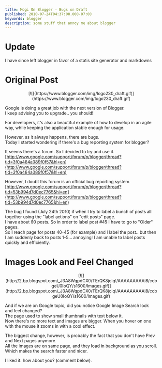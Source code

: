 ```yaml
---
title: Mogi On Blogger - Bugs on Draft
published: 2010-07-24T04:37:00.000-07:00
keywords: blogger
description: some stuff that annoy me about blogger
---
```


# Update

I have since left blogger in favor of a statis site generator and markdowns

# Original Post

<div class="separator" style="clear: both; text-align: center;">[![](https://www.blogger.com/img/logo230_draft.gif)](https://www.blogger.com/img/logo230_draft.gif)</div>

Google is doing a great job with the next version of Blogger.  
I keep advising you to upgrade.. you should!  

For developers, it's also a beautiful example of how to develop in an agile way, while keeping the application stable enough for usage.  

However, as it always happens, there are bugs.  
Today I started wondering if there's a bug reporting system for blogger?  

It seems there's a forum. So I decided to try and use it.  
[http://www.google.com/support/forum/p/blogger/thread?tid=3f0a484a089f0f57&hl=en](http://www.google.com/support/forum/p/blogger/thread?tid=3f0a484a089f0f57&hl=en)  

However, I doubt this forum is an official bug reporting system.  
[http://www.google.com/support/forum/p/blogger/thread?tid=53b994d7d0ec7765&hl=en](http://www.google.com/support/forum/p/blogger/thread?tid=53b994d7d0ec7765&hl=en)  

The bug I found (July 24th 2010) if when I try to label a bunch of posts all together using the "label actions" on "edit posts" page.  
I have about 60 posts. So in order to label post #45 I have to go to "Older" pages.  
So I reach page for posts 40-45 (for example) and I label the post.. but then I am suddenly back to posts 1-5... annoying! I am unable to label posts quickly and efficiently.  

# Images Look and Feel Changed

<div class="separator" style="clear: both; text-align: center;">[![](http://2.bp.blogspot.com/_J3A8WqpdCX0/TErQK8jcIqI/AAAAAAAAAi8/ccbgeU0IoQY/s1600/Images.gif)](http://2.bp.blogspot.com/_J3A8WqpdCX0/TErQK8jcIqI/AAAAAAAAAi8/ccbgeU0IoQY/s1600/Images.gif)</div>

And if we are on Google topic, did you notice Google Image Search look and feel changed?  
The page used to show small thumbnails with text below it.  
Now there's no more text and images are bigger. When you hover on one with the mouse it zooms in with a cool effect.  

The biggest change, however, is probably the fact that you don't have Prev and Next pages anymore.  
All the images are on same page, and they load in background as you scroll. Which makes the search faster and nicer.  

I liked it. how about you? (comment below).